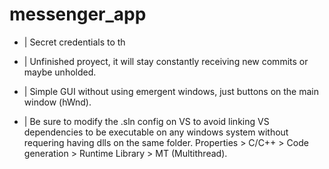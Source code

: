 # messenger_app

+ | Secret credentials to th
+ | Unfinished proyect, it will stay constantly receiving new commits or maybe unholded.

+ | Simple GUI without using emergent windows, just buttons on the main window (hWnd).

+ | Be sure to modify the .sln config on VS to avoid linking VS dependencies to be executable on any windows system without requering having dlls on the same folder. Properties > C/C++ > Code generation > Runtime Library > MT (Multithread).
